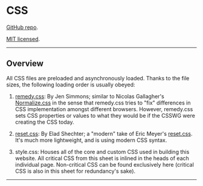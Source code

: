 # CSS

[GitHub repo](https://github.com/paultran47/paultran47.github.io).

[MIT licensed](https://github.com/paultran47/paultran47.github.io/blob/master/LICENCE.md).

---

## Overview

All CSS files are preloaded and asynchronously loaded. Thanks to the file sizes,
the following loading order is usually obeyed:

1. [remedy.css](https://github.com/jensimmons/cssremedy): By Jen Simmons;
similar to Nicolas Gallagher's [Normalize.css](https://necolas.github.io/normalize.css/)
in the sense that remedy.css tries to "fix" differences in CSS implementation
amongst different browsers. However, remedy.css sets CSS properties or values to
what they would be if the CSSWG were creating the CSS today.

2. [reset.css](https://elad2412.github.io/the-new-css-reset/): By Elad Shechter;
a "modern" take of Eric Meyer's [reset.css](https://meyerweb.com/eric/tools/css/reset/).
It's much more lightweight, and is using modern CSS syntax.

3. style.css: Houses all of the core and custom CSS used in building this
website. All critical CSS from this sheet is inlined in the heads of each
individual page. Non-critical CSS can be found exclusively here (critical CSS is
also in this sheet for redundancy's sake).

---
